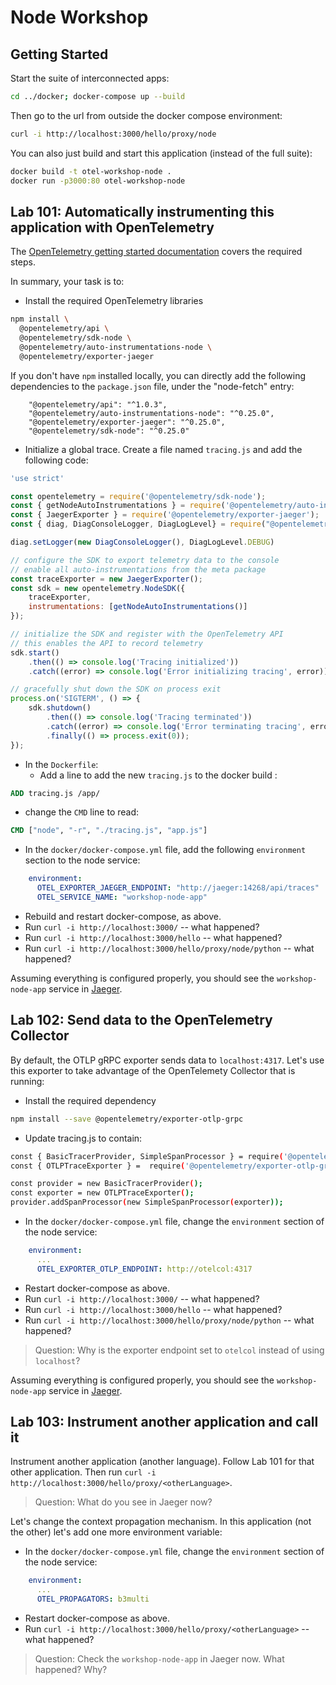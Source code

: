 # Node Workshop

## Getting Started

Start the suite of interconnected apps:

```bash
cd ../docker; docker-compose up --build
```

Then go to the url from outside the docker compose environment:

```bash
curl -i http://localhost:3000/hello/proxy/node
```

You can also just build and start this application (instead of the full suite):

```bash
docker build -t otel-workshop-node .
docker run -p3000:80 otel-workshop-node
```

## Lab 101: Automatically instrumenting this application with OpenTelemetry

The [OpenTelemetry getting started
documentation](https://github.com/open-telemetry/opentelemetry-js/blob/main/getting-started/README.md#trace-your-nodejs-application)
covers the required steps.

In summary, your task is to:

- Install the required OpenTelemetry libraries
```bash
npm install \
  @opentelemetry/api \
  @opentelemetry/sdk-node \
  @opentelemetry/auto-instrumentations-node \
  @opentelemetry/exporter-jaeger
```

If you don't have `npm` installed locally, you can directly add the following dependencies to the `package.json` file,
under the "node-fetch" entry:
```
    "@opentelemetry/api": "^1.0.3",
    "@opentelemetry/auto-instrumentations-node": "^0.25.0",
    "@opentelemetry/exporter-jaeger": "^0.25.0",
    "@opentelemetry/sdk-node": "^0.25.0"
```

- Initialize a global trace. Create a file named `tracing.js` and add the following code:
```javascript
'use strict'

const opentelemetry = require('@opentelemetry/sdk-node');
const { getNodeAutoInstrumentations } = require('@opentelemetry/auto-instrumentations-node');
const { JaegerExporter } = require('@opentelemetry/exporter-jaeger');
const { diag, DiagConsoleLogger, DiagLogLevel} = require("@opentelemetry/api");

diag.setLogger(new DiagConsoleLogger(), DiagLogLevel.DEBUG)

// configure the SDK to export telemetry data to the console
// enable all auto-instrumentations from the meta package
const traceExporter = new JaegerExporter();
const sdk = new opentelemetry.NodeSDK({
    traceExporter,
    instrumentations: [getNodeAutoInstrumentations()]
});

// initialize the SDK and register with the OpenTelemetry API
// this enables the API to record telemetry
sdk.start()
    .then(() => console.log('Tracing initialized'))
    .catch((error) => console.log('Error initializing tracing', error));

// gracefully shut down the SDK on process exit
process.on('SIGTERM', () => {
    sdk.shutdown()
        .then(() => console.log('Tracing terminated'))
        .catch((error) => console.log('Error terminating tracing', error))
        .finally(() => process.exit(0));
});
```
- In the `Dockerfile`:
  - Add a line to add the new `tracing.js` to the docker build :
```dockerfile
ADD tracing.js /app/
```
  - change the `CMD` line to read:
```dockerfile
CMD ["node", "-r", "./tracing.js", "app.js"]
```

- In the `docker/docker-compose.yml` file, add the following `environment` section to the node service:
```yaml
    environment:
      OTEL_EXPORTER_JAEGER_ENDPOINT: "http://jaeger:14268/api/traces"
      OTEL_SERVICE_NAME: "workshop-node-app"
```
- Rebuild and restart docker-compose, as above.
- Run `curl -i http://localhost:3000/` -- what happened?
- Run `curl -i http://localhost:3000/hello` -- what happened?
- Run `curl -i http://localhost:3000/hello/proxy/node/python` -- what happened?

Assuming everything is configured properly, you should see the
`workshop-node-app` service in [Jaeger](http://localhost:16686).

## Lab 102: Send data to the OpenTelemetry Collector

By default, the OTLP gRPC exporter sends data to `localhost:4317`. Let's use
this exporter to take advantage of the OpenTelemety Collector that is running:

- Install the required dependency
```bash
npm install --save @opentelemetry/exporter-otlp-grpc
```
- Update tracing.js to contain:
```bash
const { BasicTracerProvider, SimpleSpanProcessor } = require('@opentelemetry/sdk-trace-base');
const { OTLPTraceExporter } =  require('@opentelemetry/exporter-otlp-grpc');

const provider = new BasicTracerProvider();
const exporter = new OTLPTraceExporter();
provider.addSpanProcessor(new SimpleSpanProcessor(exporter));
```
- In the `docker/docker-compose.yml` file, change the `environment` section of the node service:
```yaml
    environment:
      ...
      OTEL_EXPORTER_OTLP_ENDPOINT: http://otelcol:4317
```
- Restart docker-compose as above.
- Run `curl -i http://localhost:3000/` -- what happened?
- Run `curl -i http://localhost:3000/hello` -- what happened?
- Run `curl -i http://localhost:3000/hello/proxy/node/python` -- what happened?

> Question: Why is the exporter endpoint set to `otelcol` instead of using `localhost`?

Assuming everything is configured properly, you should see the
`workshop-node-app` service in [Jaeger](http://localhost:16686).

## Lab 103: Instrument another application and call it

Instrument another application (another language). Follow Lab 101 for that
other application. Then run `curl -i
http://localhost:3000/hello/proxy/<otherLanguage>`.

> Question: What do you see in Jaeger now?

Let's change the context propagation mechanism. In this application (not the
other) let's add one more environment variable:

- In the `docker/docker-compose.yml` file, change the `environment` section of the node service:
```yaml
    environment:
      ...
      OTEL_PROPAGATORS: b3multi
```
- Restart docker-compose as above.
- Run `curl -i http://localhost:3000/hello/proxy/<otherLanguage>` -- what happened?

> Question: Check the `workshop-node-app` in Jaeger now. What happened? Why?
